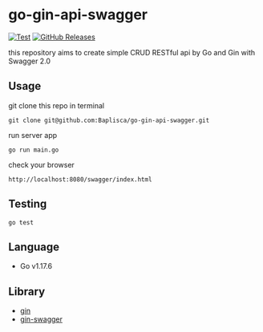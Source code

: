 # go-gin-api-swagger

[![Test](https://github.com/Baplisca/go-gin-api-swagger/actions/workflows/test.yml/badge.svg)](https://github.com/Baplisca/go-gin-api-swagger/actions/workflows/test.yml)
<a href="https://github.com/Baplisca/go-gin-api-swagger/releases">
<img
            src="https://img.shields.io/github/v/release/Baplisca/go-gin-api-swagger"
            alt="GitHub Releases"/>
</a>

this repository aims to create simple CRUD RESTful api by Go and Gin with Swagger 2.0

## Usage

git clone this repo in terminal

```
git clone git@github.com:Baplisca/go-gin-api-swagger.git
```

run server app

```
go run main.go
```

check your browser

```
http://localhost:8080/swagger/index.html
```

## Testing

```
go test
```

## Language

- Go v1.17.6

## Library

- [gin](https://github.com/gin-gonic/gin)
- [gin-swagger](https://github.com/swaggo/gin-swagger)

